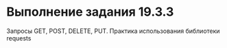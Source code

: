 # Выполнение задания 19.3.3
Запросы GET, POST, DELETE, PUT. Практика использования библиотеки requests
